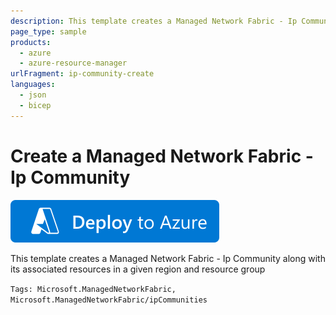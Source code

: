 ```yaml
---
description: This template creates a Managed Network Fabric - Ip Community along with its associated resources in a given region and resource group
page_type: sample
products:
  - azure
  - azure-resource-manager
urlFragment: ip-community-create
languages:
  - json
  - bicep
---
```


# Create a Managed Network Fabric - Ip Community

[![Deploy To Azure](https://raw.githubusercontent.com/Azure/azure-quickstart-templates/master/1-CONTRIBUTION-GUIDE/images/deploytoazure.svg?sanitize=true)](https://portal.azure.com/#create/Microsoft.Template/uri/https%3A%2F%2Fraw.githubusercontent.com%2FAzure%2Fazure-quickstart-templates%2Fmaster%2Fquickstarts%2Fmicrosoft.managednetworkfabric%2Fip-community-create%2Fmain.bicep)

This template creates a Managed Network Fabric - Ip Community along with its associated resources in a given region and resource group

`Tags: Microsoft.ManagedNetworkFabric, Microsoft.ManagedNetworkFabric/ipCommunities`
